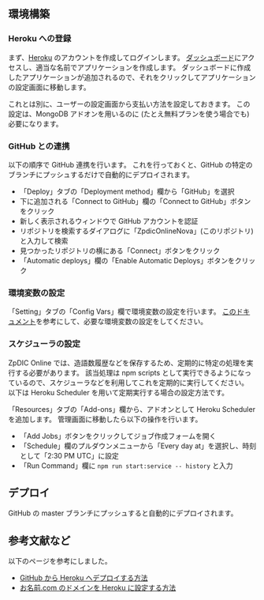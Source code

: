 ## 環境構築

### Heroku への登録
まず、[Heroku](https://heroku.com) のアカウントを作成してログインします。
[ダッシュボード](https://dashboard.heroku.com)にアクセスし、適当な名前でアプリケーションを作成します。
ダッシュボードに作成したアプリケーションが追加されるので、それをクリックしてアプリケーションの設定画面に移動します。

これとは別に、ユーザーの設定画面から支払い方法を設定しておきます。
この設定は、MongoDB アドオンを用いるのに (たとえ無料プランを使う場合でも) 必要になります。

### GitHub との連携
以下の順序で GitHub 連携を行います。
これを行っておくと、GitHub の特定のブランチにプッシュするだけで自動的にデプロイされます。

- 「Deploy」タブの「Deployment method」欄から「GitHub」を選択
- 下に追加される「Connect to GitHub」欄の「Connect to GitHub」ボタンをクリック
- 新しく表示されるウィンドウで GitHub アカウントを認証
- リポジトリを検索するダイアログに「ZpdicOnlineNova」(このリポジトリ) と入力して検索
- 見つかったリポジトリの横にある「Connect」ボタンをクリック
- 「Automatic deploys」欄の「Enable Automatic Deploys」ボタンをクリック

### 環境変数の設定
「Setting」タブの「Config Vars」欄で環境変数の設定を行います。
[このドキュメント](variable.md)を参考にして、必要な環境変数の設定をしてください。

### スケジューラの設定
ZpDIC Online では、造語数履歴などを保存するため、定期的に特定の処理を実行する必要があります。
該当処理は npm scripts として実行できるようになっているので、スケジューラなどを利用してこれを定期的に実行してください。
以下は Heroku Scheduler を用いて定期実行する場合の設定方法です。

「Resources」タブの「Add-ons」欄から、アドオンとして Heroku Scheduler を追加します。
管理画面に移動したら以下の操作を行います。

- 「Add Jobs」ボタンをクリックしてジョブ作成フォームを開く
- 「Schedule」欄のプルダウンメニューから「Every day at」を選択し、時刻として「2:30 PM UTC」に設定
- 「Run Command」欄に `npm run start:service -- history` と入力

## デプロイ
GitHub の master ブランチにプッシュすると自動的にデプロイされます。

## 参考文献など
以下のページを参考にしました。

- [GitHub から Heroku へデプロイする方法](https://qiita.com/sho7650/items/ebd87c5dc2c4c7abb8f0)
- [お名前.com のドメインを Heroku に設定する方法](https://qiita.com/ozin/items/62bc7ef1dd3c827177fb)